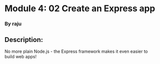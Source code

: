 # Module 4: 02 Create an Express app
### By raju
## Description:
No more plain Node.js - the Express framework makes it even easier to build web apps!